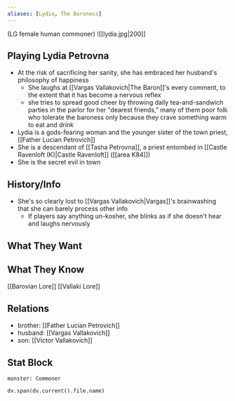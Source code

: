 ```yaml
---
aliases: [Lydia, The Baroness]
---
```

(LG female human commoner)
![[lydia.jpg|200]]
## Playing Lydia Petrovna
- At the risk of sacrificing her sanity, she has embraced her husband's philosophy of happiness
	- She laughs at [[Vargas Vallakovich|The Baron]]'s every comment, to the extent that it has become a nervous reflex
	- she tries to spread good cheer by throwing daily tea-and-sandwich parties in the parlor for her "dearest friends," many of them poor folk who tolerate the baroness only because they crave something warm to eat and drink
- Lydia is a gods-fearing woman and the younger sister of the town priest, [[Father Lucian Petrovich]]
- She is a descendant of [[Tasha Petrovna]], a priest entombed in [[Castle Ravenloft (K)|Castle Ravenloft]] ([[area K84]])
- She is the secret evil in town

## History/Info
- She's so clearly lost to [[Vargas Vallakovich|Vargas]]'s brainwashing that she can barely process other info
	- If players say anything un-kosher, she blinks as if she doesn't hear and laughs nervously

## What They Want

## What They Know
[[Barovian Lore]]
[[Vallaki Lore]]

## Relations
- brother: [[Father Lucian Petrovich]]
- husband: [[Vargas Vallakovich]]
- son: [[Victor Vallakovich]]

## Stat Block

```statblock
monster: Commoner
```

```dataviewjs
dv.span(dv.current().file.name)
```
